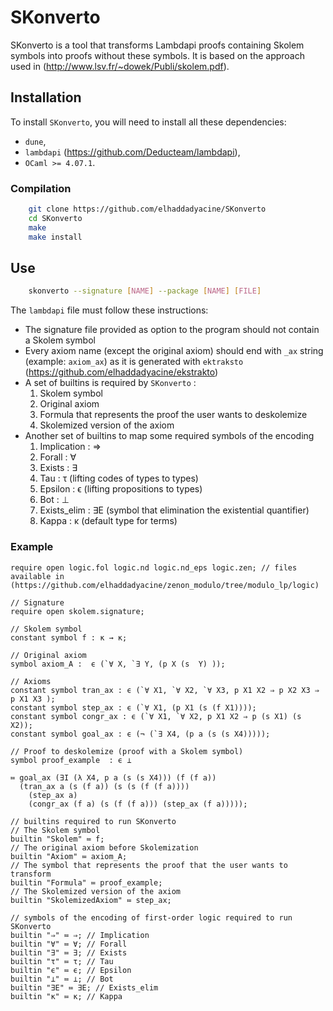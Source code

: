 # SKonverto
SKonverto is a tool that transforms Lambdapi proofs containing Skolem symbols 
into proofs without these symbols. It is based on the approach used in 
(http://www.lsv.fr/~dowek/Publi/skolem.pdf).


## Installation
To install `SKonverto`, you will need to install all these dependencies:
- `dune`,
- `lambdapi` (https://github.com/Deducteam/lambdapi),
- `OCaml >= 4.07.1`.

### Compilation
```bash
    git clone https://github.com/elhaddadyacine/SKonverto
    cd SKonverto
    make
    make install
```
## Use
```bash
    skonverto --signature [NAME] --package [NAME] [FILE]
```
The `lambdapi` file must follow these instructions:
- The signature file provided as option to the program should not contain a 
  Skolem symbol
- Every axiom name (except the original axiom) should end with `_ax` string 
  (example: `axiom_ax`) as it is generated with `ektraksto` 
  (https://github.com/elhaddadyacine/ekstrakto)
- A set of builtins is required by `SKonverto` :
  1. Skolem symbol
  2. Original axiom
  3. Formula that represents the proof the user wants to deskolemize
  4. Skolemized version of the axiom
- Another set of builtins to map some required symbols of the encoding
  1. Implication : ⇒
  2. Forall : ∀
  3. Exists : ∃
  4. Tau : τ (lifting codes of types to types)
  5. Epsilon : ϵ (lifting propositions to types)
  6. Bot : ⊥
  7. Exists_elim : ∃E (symbol that elimination the existential quantifier)
  8. Kappa : κ (default type for terms)

### Example
```
require open logic.fol logic.nd logic.nd_eps logic.zen; // files available in (https://github.com/elhaddadyacine/zenon_modulo/tree/modulo_lp/logic)

// Signature
require open skolem.signature;

// Skolem symbol
constant symbol f : κ → κ;

// Original axiom
symbol axiom_A :  ϵ (`∀ X, `∃ Y, (p X (s  Y) ));

// Axioms
constant symbol tran_ax : ϵ (`∀ X1, `∀ X2, `∀ X3, p X1 X2 ⇒ p X2 X3 ⇒ p X1 X3 );
constant symbol step_ax : ϵ (`∀ X1, (p X1 (s (f X1))));
constant symbol congr_ax : ϵ (`∀ X1, `∀ X2, p X1 X2 ⇒ p (s X1) (s X2));
constant symbol goal_ax : ϵ (¬ (`∃ X4, (p a (s (s X4)))));
 
// Proof to deskolemize (proof with a Skolem symbol)
symbol proof_example  : ϵ ⊥

≔ goal_ax (∃I (λ X4, p a (s (s X4))) (f (f a))
  (tran_ax a (s (f a)) (s (s (f (f a))))
    (step_ax a)
    (congr_ax (f a) (s (f (f a))) (step_ax (f a)))));

// builtins required to run SKonverto
// The Skolem symbol
builtin "Skolem" ≔ f;
// The original axiom before Skolemization
builtin "Axiom" ≔ axiom_A;
// The symbol that represents the proof that the user wants to transform
builtin "Formula" ≔ proof_example;
// The Skolemized version of the axiom
builtin "SkolemizedAxiom" ≔ step_ax;

// symbols of the encoding of first-order logic required to run SKonverto
builtin "⇒" ≔ ⇒; // Implication
builtin "∀" ≔ ∀; // Forall
builtin "∃" ≔ ∃; // Exists
builtin "τ" ≔ τ; // Tau
builtin "ϵ" ≔ ϵ; // Epsilon
builtin "⊥" ≔ ⊥; // Bot
builtin "∃E" ≔ ∃E; // Exists_elim
builtin "κ" ≔ κ; // Kappa
```